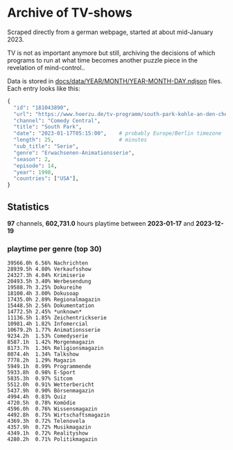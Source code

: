 # Archive of TV-shows

Scraped directly from a german webpage, started at about mid-January 2023.

TV is not as important anymore but still, archiving the decisions of which programs to run at what time
becomes another puzzle piece in the revelation of mind-control.. 

Data is stored in [docs/data/YEAR/MONTH/YEAR-MONTH-DAY.ndjson](docs/data/) files. 
Each entry looks like this:

```python
{
  "id": "181043890", 
  "url": "https://www.hoerzu.de/tv-programm/south-park-kohle-an-den-chefkoch/bid_181043890/", 
  "channel": "Comedy Central", 
  "title": "South Park", 
  "date": "2023-01-17T05:15:00",    # probably Europe/Berlin timezone 
  "length": 25,                     # minutes 
  "sub_title": "Serie", 
  "genre": "Erwachsenen-Animationsserie", 
  "season": 2, 
  "episode": 14, 
  "year": 1998, 
  "countries": ["USA"],
}
```

## Statistics

**97** channels, **602,731.0** hours playtime between **2023-01-17** and **2023-12-19**


### playtime per genre (top 30)

    39566.0h 6.56% Nachrichten
    28939.5h 4.80% Verkaufsshow
    24327.3h 4.04% Krimiserie
    20493.5h 3.40% Werbesendung
    19588.7h 3.25% Dokureihe
    18100.4h 3.00% Dokusoap
    17435.0h 2.89% Regionalmagazin
    15448.5h 2.56% Dokumentation
    14772.5h 2.45% *unknown*
    11136.5h 1.85% Zeichentrickserie
    10981.4h 1.82% Infomercial
    10679.2h 1.77% Animationsserie
    9234.2h  1.53% Comedyserie
    8587.1h  1.42% Morgenmagazin
    8173.7h  1.36% Religionsmagazin
    8074.4h  1.34% Talkshow
    7778.2h  1.29% Magazin
    5949.1h  0.99% Programmende
    5933.8h  0.98% E-Sport
    5835.3h  0.97% Sitcom
    5512.0h  0.91% Wetterbericht
    5437.9h  0.90% Börsenmagazin
    4994.4h  0.83% Quiz
    4720.5h  0.78% Komödie
    4596.0h  0.76% Wissensmagazin
    4492.8h  0.75% Wirtschaftsmagazin
    4369.3h  0.72% Telenovela
    4357.9h  0.72% Musikmagazin
    4349.1h  0.72% Realityshow
    4280.2h  0.71% Politikmagazin
